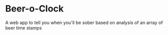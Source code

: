 # Beer-o-Clock

A web app to tell you when you'll be sober based on analysis of an array of beer time stamps
